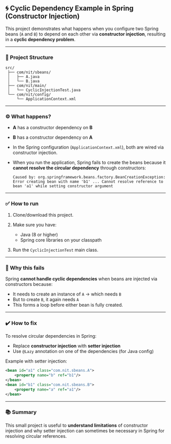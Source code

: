 ## 🌀 Cyclic Dependency Example in Spring (Constructor Injection)

This project demonstrates what happens when you configure two Spring beans (`A` and `B`) to depend on each other via **constructor injection**, resulting in a **cyclic dependency problem**.

---

### 📂 Project Structure

```
src/
 ├── com/nit/sbeans/
 │   ├── A.java
 │   └── B.java
 ├── com/nit/main/
 │   └── CyclicInjectionTest.java
 └── com/nit/config/
     └── ApplicationContext.xml
```

---

### ⚙️ What happens?

* **A** has a constructor dependency on **B**
* **B** has a constructor dependency on **A**
* In the Spring configuration (`ApplicationContext.xml`), both are wired via constructor injection.
* When you run the application, Spring fails to create the beans because it **cannot resolve the circular dependency** through constructors:

  ```
  Caused by: org.springframework.beans.factory.BeanCreationException:
  Error creating bean with name 'b1' ... Cannot resolve reference to bean 'a1' while setting constructor argument
  ```

---

### ✅ How to run

1. Clone/download this project.
2. Make sure you have:

   * Java (8 or higher)
   * Spring core libraries on your classpath
3. Run the `CyclicInjectionTest` main class.

---

### 🧠 Why this fails

Spring **cannot handle cyclic dependencies** when beans are injected via constructors because:

* It needs to create an instance of `A` → which needs `B`
* But to create `B`, it again needs `A`
* This forms a loop before either bean is fully created.

---

### ✔️ How to fix

To resolve circular dependencies in Spring:

* Replace **constructor injection** with **setter injection**
* Use `@Lazy` annotation on one of the dependencies (for Java config)

Example with setter injection:

```xml
<bean id="a1" class="com.nit.sbeans.A">
    <property name="b" ref="b1"/>
</bean>
<bean id="b1" class="com.nit.sbeans.B">
    <property name="a" ref="a1"/>
</bean>
```

---

### 📚 Summary

This small project is useful to **understand limitations** of constructor injection and why setter injection can sometimes be necessary in Spring for resolving circular references.

